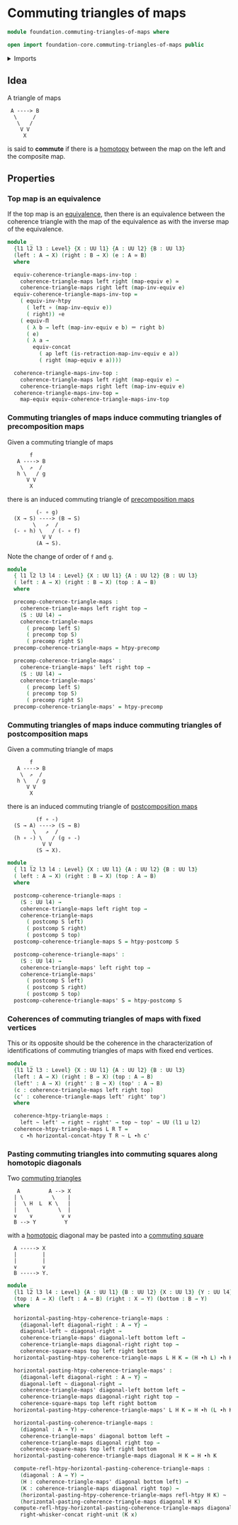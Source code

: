 # Commuting triangles of maps

```agda
module foundation.commuting-triangles-of-maps where

open import foundation-core.commuting-triangles-of-maps public
```

<details><summary>Imports</summary>

```agda
open import foundation.action-on-identifications-functions
open import foundation.functoriality-dependent-function-types
open import foundation.homotopies
open import foundation.homotopy-algebra
open import foundation.identity-types
open import foundation.postcomposition-functions
open import foundation.precomposition-functions
open import foundation.universe-levels
open import foundation.whiskering-identifications-concatenation

open import foundation-core.commuting-squares-of-maps
open import foundation-core.equivalences
open import foundation-core.function-types
```

</details>

## Idea

A triangle of maps

```text
 A ----> B
  \     /
   \   /
    V V
     X
```

is said to **commute** if there is a [homotopy](foundation-core.homotopies.md)
between the map on the left and the composite map.

## Properties

### Top map is an equivalence

If the top map is an [equivalence](foundation-core.equivalences.md), then there
is an equivalence between the coherence triangle with the map of the equivalence
as with the inverse map of the equivalence.

```agda
module _
  {l1 l2 l3 : Level} {X : UU l1} {A : UU l2} {B : UU l3}
  (left : A → X) (right : B → X) (e : A ≃ B)
  where

  equiv-coherence-triangle-maps-inv-top :
    coherence-triangle-maps left right (map-equiv e) ≃
    coherence-triangle-maps right left (map-inv-equiv e)
  equiv-coherence-triangle-maps-inv-top =
    ( equiv-inv-htpy
      ( left ∘ (map-inv-equiv e))
      ( right)) ∘e
    ( equiv-Π
      ( λ b → left (map-inv-equiv e b) ＝ right b)
      ( e)
      ( λ a →
        equiv-concat
          ( ap left (is-retraction-map-inv-equiv e a))
          ( right (map-equiv e a))))

  coherence-triangle-maps-inv-top :
    coherence-triangle-maps left right (map-equiv e) →
    coherence-triangle-maps right left (map-inv-equiv e)
  coherence-triangle-maps-inv-top =
    map-equiv equiv-coherence-triangle-maps-inv-top
```

### Commuting triangles of maps induce commuting triangles of precomposition maps

Given a commuting triangle of maps

```text
       f
   A ----> B
    \  ⇗  /
   h \   / g
      V V
       X
```

there is an induced commuting triangle of
[precomposition maps](foundation-core.precomposition-functions.md)

```text
         (- ∘ g)
  (X → S) ----> (B → S)
        \   ⇗  /
  (- ∘ h) \   / (- ∘ f)
           V V
         (A → S).
```

Note the change of order of `f` and `g`.

```agda
module _
  { l1 l2 l3 l4 : Level} {X : UU l1} {A : UU l2} {B : UU l3}
  ( left : A → X) (right : B → X) (top : A → B)
  where

  precomp-coherence-triangle-maps :
    coherence-triangle-maps left right top →
    (S : UU l4) →
    coherence-triangle-maps
      ( precomp left S)
      ( precomp top S)
      ( precomp right S)
  precomp-coherence-triangle-maps = htpy-precomp

  precomp-coherence-triangle-maps' :
    coherence-triangle-maps' left right top →
    (S : UU l4) →
    coherence-triangle-maps'
      ( precomp left S)
      ( precomp top S)
      ( precomp right S)
  precomp-coherence-triangle-maps' = htpy-precomp
```

### Commuting triangles of maps induce commuting triangles of postcomposition maps

Given a commuting triangle of maps

```text
       f
   A ----> B
    \  ⇗  /
   h \   / g
      V V
       X
```

there is an induced commuting triangle of
[postcomposition maps](foundation-core.postcomposition-functions.md)

```text
         (f ∘ -)
  (S → A) ----> (S → B)
        \   ⇗  /
  (h ∘ -) \   / (g ∘ -)
           V V
         (S → X).
```

```agda
module _
  { l1 l2 l3 l4 : Level} {X : UU l1} {A : UU l2} {B : UU l3}
  ( left : A → X) (right : B → X) (top : A → B)
  where

  postcomp-coherence-triangle-maps :
    (S : UU l4) →
    coherence-triangle-maps left right top →
    coherence-triangle-maps
      ( postcomp S left)
      ( postcomp S right)
      ( postcomp S top)
  postcomp-coherence-triangle-maps S = htpy-postcomp S

  postcomp-coherence-triangle-maps' :
    (S : UU l4) →
    coherence-triangle-maps' left right top →
    coherence-triangle-maps'
      ( postcomp S left)
      ( postcomp S right)
      ( postcomp S top)
  postcomp-coherence-triangle-maps' S = htpy-postcomp S
```

### Coherences of commuting triangles of maps with fixed vertices

This or its opposite should be the coherence in the characterization of
identifications of commuting triangles of maps with fixed end vertices.

```agda
module _
  {l1 l2 l3 : Level} {X : UU l1} {A : UU l2} {B : UU l3}
  (left : A → X) (right : B → X) (top : A → B)
  (left' : A → X) (right' : B → X) (top' : A → B)
  (c : coherence-triangle-maps left right top)
  (c' : coherence-triangle-maps left' right' top')
  where

  coherence-htpy-triangle-maps :
    left ~ left' → right ~ right' → top ~ top' → UU (l1 ⊔ l2)
  coherence-htpy-triangle-maps L R T =
    c ∙h horizontal-concat-htpy T R ~ L ∙h c'
```

### Pasting commuting triangles into commuting squares along homotopic diagonals

Two [commuting triangles](foundation-core.commuting-triangles-of-maps.md)

```text
   A         A --> X
  | \         \    |
  |  \ H  L  K \   |
  |   \         \  |
  ∨    ∨         ∨ ∨
  B --> Y         Y
```

with a [homotopic](foundation-core.homotopies.md) diagonal may be pasted into a
[commuting square](foundation-core.commuting-squares-of-maps.md)

```text
  A -----> X
  |        |
  |        |
  ∨        ∨
  B -----> Y.
```

```agda
module _
  {l1 l2 l3 l4 : Level} {A : UU l1} {B : UU l2} {X : UU l3} {Y : UU l4}
  (top : A → X) (left : A → B) (right : X → Y) (bottom : B → Y)
  where

  horizontal-pasting-htpy-coherence-triangle-maps :
    {diagonal-left diagonal-right : A → Y} →
    diagonal-left ~ diagonal-right →
    coherence-triangle-maps' diagonal-left bottom left →
    coherence-triangle-maps diagonal-right right top →
    coherence-square-maps top left right bottom
  horizontal-pasting-htpy-coherence-triangle-maps L H K = (H ∙h L) ∙h K

  horizontal-pasting-htpy-coherence-triangle-maps' :
    {diagonal-left diagonal-right : A → Y} →
    diagonal-left ~ diagonal-right →
    coherence-triangle-maps' diagonal-left bottom left →
    coherence-triangle-maps diagonal-right right top →
    coherence-square-maps top left right bottom
  horizontal-pasting-htpy-coherence-triangle-maps' L H K = H ∙h (L ∙h K)

  horizontal-pasting-coherence-triangle-maps :
    (diagonal : A → Y) →
    coherence-triangle-maps' diagonal bottom left →
    coherence-triangle-maps diagonal right top →
    coherence-square-maps top left right bottom
  horizontal-pasting-coherence-triangle-maps diagonal H K = H ∙h K

  compute-refl-htpy-horizontal-pasting-coherence-triangle-maps :
    (diagonal : A → Y) →
    (H : coherence-triangle-maps' diagonal bottom left) →
    (K : coherence-triangle-maps diagonal right top) →
    (horizontal-pasting-htpy-coherence-triangle-maps refl-htpy H K) ~
    (horizontal-pasting-coherence-triangle-maps diagonal H K)
  compute-refl-htpy-horizontal-pasting-coherence-triangle-maps diagonal H K x =
    right-whisker-concat right-unit (K x)
```
